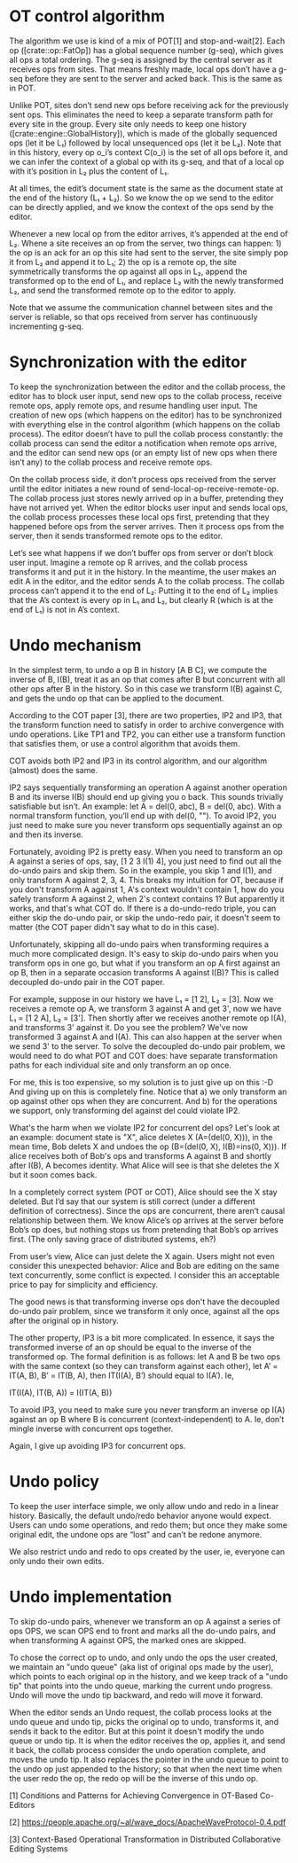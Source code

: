 # OT control algorithm

The algorithm we use is kind of a mix of POT[1] and stop-and-wait[2].
Each op ([crate::op::FatOp]) has a global sequence number (g-seq),
which gives all ops a total ordering. The g-seq is assigned by the
central server as it receives ops from sites. That means freshly made,
local ops don’t have a g-seq before they are sent to the server and
acked back. This is the same as in POT.

Unlike POT, sites don’t send new ops before receiving ack for the
previously sent ops. This eliminates the need to keep a separate
transform path for every site in the group. Every site only needs to
keep one history ([crate::engine::GlobalHistory]), which is made of
the globally sequenced ops (let it be L₁) followed by local
unsequenced ops (let it be L₂). Note that in this history, every op
o\_i’s context C(o\_i) is the set of all ops before it, and we can
infer the context of a global op with its g-seq, and that of a local
op with it’s position in L₂ plus the content of L₁.

At all times, the edit’s document state is the same as the document
state at the end of the history (L₁ + L₂). So we know the op we send
to the editor can be directly applied, and we know the context of the
ops send by the editor.

Whenever a new local op from the editor arrives, it’s appended at the
end of L₂. Whene a site receives an op from the server, two things can
happen: 1) the op is an ack for an op this site had sent to the
server, the site simply pop it from L₂ and append it to L₁; 2) the op
is a remote op, the site symmetrically transforms the op against all
ops in L₂, append the transformed op to the end of L₁, and replace L₂
with the newly transformed L₂, and send the transformed remote op to
the editor to apply.

Note that we assume the communication channel between sites and the
server is reliable, so that ops received from server has continuously
incrementing g-seq.

# Synchronization with the editor

To keep the synchronization between the editor and the collab process,
the editor has to block user input, send new ops to the collab
process, receive remote ops, apply remote ops, and resume handling
user input. The creation of new ops (which happens on the editor) has
to be synchronized with everything else in the control algorithm
(which happens on the collab process). The editor doesn’t have to pull
the collab process constantly: the collab process can send the editor
a notification when remote ops arrive, and the editor can send new ops
(or an empty list of new ops when there isn’t any) to the collab
process and receive remote ops.

On the collab process side, it don’t process ops received from the
server until the editor initiates a new round of
send-local-op-receive-remote-op. The collab process just stores newly
arrived op in a buffer, pretending they have not arrived yet. When the
editor blocks user input and sends local ops, the collab process
processes these local ops first, pretending that they happened before
ops from the server arrives. Then it process ops from the server, then
it sends transformed remote ops to the editor.

Let’s see what happens if we don’t buffer ops from server or don’t
block user input. Imagine a remote op R arrives, and the collab
process transforms it and put it in the history. In the meantime, the
user makes an edit A in the editor, and the editor sends A to the
collab process. The collab process can’t append it to the end of L₂:
Putting it to the end of L₂ implies that the A’s context is every op
in L₁ and L₂, but clearly R (which is at the end of L₁) is not in A’s
context.

# Undo mechanism

In the simplest term, to undo a op B in history [A B C], we compute
the inverse of B, I(B), treat it as an op that comes after B but
concurrent with all other ops after B in the history. So in this case
we transform I(B) against C, and gets the undo op that can be applied
to the document.

According to the COT paper [3], there are two properties, IP2 and IP3,
that the transform function need to satisfy in order to archive
convergence with undo operations. Like TP1 and TP2, you can either use
a transform function that satisfies them, or use a control algorithm
that avoids them.

COT avoids both IP2 and IP3 in its control algorithm, and our
algorithm (almost) does the same.

IP2 says sequentially transforming an operation A against another
operation B and its inverse I(B) should end up giving you o back. This
sounds trivially satisfiable but isn’t. An example: let A = del(0,
abc), B = del(0, abc). With a normal transform function, you’ll end up
with del(0, ""). To avoid IP2, you just need to make sure you never
transform ops sequentially against an op and then its inverse.

Fortunately, avoiding IP2 is pretty easy. When you need to transform
an op A against a series of ops, say, [1 2 3 I(1) 4], you just need to
find out all the do-undo pairs and skip them. So in the example, you
skip 1 and I(1), and only transform A against 2, 3, 4. This breaks my
intuition for OT, because if you don't transform A against 1, A's
context wouldn't contain 1, how do you safely transform A against 2,
when 2's context contains 1? But apparently it works, and that's what
COT do. If there is a do-undo-redo triple, you can either skip the
do-undo pair, or skip the undo-redo pair, it doesn't seem to matter
(the COT paper didn't say what to do in this case).

Unfortunately, skipping all do-undo pairs when transforming requires a
much more complicated design. It's easy to skip do-undo pairs when you
transform ops in one go, but what if you transform an op A first
against an op B, then in a separate occasion transforms A against
I(B)? This is called decoupled do-undo pair in the COT paper.

For example, suppose in our history we have L₁ = [1 2], L₂ = [3]. Now
we receives a remote op A, we transform 3 against A and get 3', now we
have L₁ = [1 2 A], L₂ = [3']. Then shortly after we receives another
remote op I(A), and transforms 3' against it. Do you see the problem?
We've now transformed 3 against A and I(A). This can also happen at
the server when we send 3' to the server. To solve the decoupled
do-undo pair problem, we would need to do what POT and COT does: have
separate transformation paths for each individual site and only
transform an op once.

For me, this is too expensive, so my solution is to just give up on
this :-D And giving up on this is completely fine. Notice that a) we
only transform an op against other ops when they are concurrent. And
b) for the operations we support, only transforming del against del
could violate IP2.

What's the harm when we violate IP2 for concurrent del ops? Let's look
at an example: document state is "X", alice deletes X (A=(del(0, X))),
in the mean time, Bob delets X and undoes the op (B=(del(0, X),
I(B)=ins(0, X))). If alice receives both of Bob's ops and transforms A
against B and shortly after I(B), A becomes identity. What Alice will
see is that she deletes the X but it soon comes back.

In a completely correct system (POT or COT), Alice should see the X
stay deleted. But I’d say that our system is still correct (under a
different definition of correctness). Since the ops are concurrent,
there aren’t causal relationship between them. We know Alice’s op
arrives at the server before Bob’s op does, but nothing stops us from
pretending that Bob’s op arrives first. (The only saving grace of
distributed systems, eh?)

From user’s view, Alice can just delete the X again. Users might not
even consider this unexpected behavior: Alice and Bob are editing on
the same text concurrently, some conflict is expected. I consider this
an acceptable price to pay for simplicity and efficiency.

The good news is that transforming inverse ops don't have the
decoupled do-undo pair problem, since we transform it only once,
against all the ops after the original op in history.

The other property, IP3 is a bit more complicated. In essence, it says
the transformed inverse of an op should be equal to the inverse of the
transformed op. The formal definition is as follows: let A and B be
two ops with the same context (so they can transform against each
other), let A’ = IT(A, B), B’ = IT(B, A), then IT(I(A), B’) should
equal to I(A’). Ie,

IT(I(A), IT(B, A)) = I(IT(A, B))

To avoid IP3, you need to make sure you never transform an inverse op
I(A) against an op B where B is concurrent (context-independent) to
A. Ie, don’t mingle inverse with concurrent ops together.

Again, I give up avoiding IP3 for concurrent ops.

# Undo policy

To keep the user interface simple, we only allow undo and redo in a
linear history. Basically, the default undo/redo behavior anyone would
expect. Users can undo some operations, and redo them; but once they
make some original edit, the undone ops are “lost” and can’t be redone
anymore.

We also restrict undo and redo to ops created by the user, ie,
everyone can only undo their own edits.

# Undo implementation

To skip do-undo pairs, whenever we transform an op A against a series
of ops OPS, we scan OPS end to front and marks all the do-undo pairs,
and when transforming A against OPS, the marked ones are skipped.

To chose the correct op to undo, and only undo the ops the user
created, we maintain an "undo queue" (aka list of original ops made by
the user), which points to each original op in the history, and we
keep track of a "undo tip" that points into the undo queue, marking
the current undo progress. Undo will move the undo tip backward, and
redo will move it forward.

When the editor sends an Undo request, the collab process looks at the
undo queue and undo tip, picks the original op to undo, transforms it,
and sends it back to the editor. But at this point it doesn't modify
the undo queue or undo tip. It is when the editor receives the op,
applies it, and send it back, the collab process consider the undo
operation complete, and moves the undo tip. It also replaces the
pointer in the undo queue to point to the undo op just appended to the
history; so that when the next time when the user redo the op, the
redo op will be the inverse of this undo op.


[1] Conditions and Patterns for Achieving Convergence in OT-Based
Co-Editors

[2] https://people.apache.org/~al/wave_docs/ApacheWaveProtocol-0.4.pdf

[3] Context-Based Operational Transformation in Distributed
Collaborative Editing Systems
